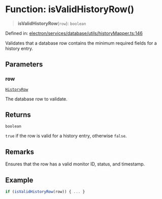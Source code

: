 # Function: isValidHistoryRow()

> **isValidHistoryRow**(`row`): `boolean`

Defined in: [electron/services/database/utils/historyMapper.ts:146](https://github.com/Nick2bad4u/Uptime-Watcher/blob/main/electron/services/database/utils/historyMapper.ts#L146)

Validates that a database row contains the minimum required fields for a
history entry.

## Parameters

### row

[`HistoryRow`](../../../../../../shared/types/database/interfaces/HistoryRow.md)

The database row to validate.

## Returns

`boolean`

`true` if the row is valid for a history entry, otherwise `false`.

## Remarks

Ensures that the row has a valid monitor ID, status, and timestamp.

## Example

```typescript
if (isValidHistoryRow(row)) { ... }
```

